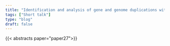 ```yaml
---
title: "Identification and analysis of gene and genome duplications with the doubletrouble Bioconductor package"
tags: ["Short talk"]
type: "blog"
draft: false
---
```


{{< abstracts paper="paper27">}}


